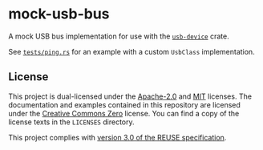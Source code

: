 <!---
Copyright (C) Robin Krahl <robin.krahl@ireas.org>
SPDX-License-Identifier: CC0-1.0
-->

# mock-usb-bus

A mock USB bus implementation for use with the [`usb-device`][] crate.

[`usb-device`]: https://github.com/rust-embedded-community/usb-device

See [`tests/ping.rs`](./tests/ping.rs) for an example with a custom `UsbClass` implementation.

## License

This project is dual-licensed under the [Apache-2.0][] and [MIT][] licenses.
The documentation and examples contained in this repository are licensed under the [Creative Commons Zero][CC0] license.
You can find a copy of the license texts in the `LICENSES` directory.

This project complies with [version 3.0 of the REUSE specification][reuse].

[Apache-2.0]: https://opensource.org/licenses/Apache-2.0
[MIT]: https://opensource.org/licenses/MIT
[CC0]: https://creativecommons.org/publicdomain/zero/1.0/
[reuse]: https://reuse.software/practices/3.0/

